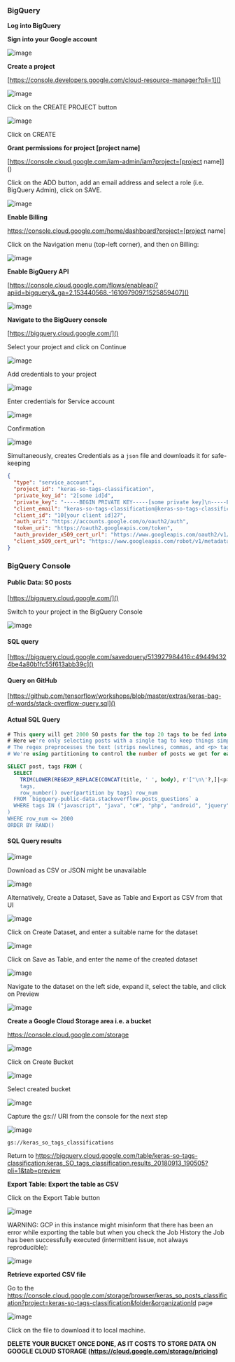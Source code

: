 ### BigQuery

**Log into BigQuery**

**Sign into your Google account**

![image](01-google-account-sign-in.png)

**Create a project**

[https://console.developers.google.com/cloud-resource-manager?pli=1]()

![image](02-google-create-project-01.png)

Click on the CREATE PROJECT button

![image](03-google-create-project-02.png)

Click on CREATE

**Grant permissions for project [project name]**

[https://console.cloud.google.com/iam-admin/iam?project=[project name]]()

Click on the ADD button, add an email address and select a role (i.e. BigQuery Admin), click on SAVE.

![image](04-add-member-to-project.png)

**Enable Billing**

https://console.cloud.google.com/home/dashboard?project=[project name]

Click on the Navigation menu (top-left corner), and then on Billing:

![image](05-enable-billing.png)

**Enable BigQuery API**

[https://console.cloud.google.com/flows/enableapi?apiid=bigquery&_ga=2.153440568.-1610979097.1525859407]()

![image](06-enable-BigQuery-API.png)

**Navigate to the BigQuery console**

[https://bigquery.cloud.google.com/]()

Select your project and click on Continue

![image](07-BigQuery-Web-Console.png)

Add credentials to your project

![image](08-add-credentials.png)

Enter credentials for Service account

![image](09-add-credentials-for-service-accounts.png)

Confirmation

![image](11-credentials-confirmation.png)

Simultaneously, creates Credentials as a `json` file and downloads it for safe-keeping

```json
{
  "type": "service_account",
  "project_id": "keras-so-tags-classification",
  "private_key_id": "2[some id]d",
  "private_key": "-----BEGIN PRIVATE KEY-----[some private key]\n-----END PRIVATE KEY-----\n",
  "client_email": "keras-so-tags-classification@keras-so-tags-classification.iam.gserviceaccount.com",
  "client_id": "10[your client id]27",
  "auth_uri": "https://accounts.google.com/o/oauth2/auth",
  "token_uri": "https://oauth2.googleapis.com/token",
  "auth_provider_x509_cert_url": "https://www.googleapis.com/oauth2/v1/certs",
  "client_x509_cert_url": "https://www.googleapis.com/robot/v1/metadata/x509/keras-so-tags-classification%40keras-so-tags-classification.iam.gserviceaccount.com"
}
```

### BigQuery Console

#### Public Data: SO posts

[https://bigquery.cloud.google.com/]()

Switch to your project in the BigQuery Console

![image](10-BigQuery-console.png)

#### SQL query

[https://bigquery.cloud.google.com/savedquery/513927984416:c494494324be4a80b1fc55f613abb39c]()

#### Query on GitHub

[https://github.com/tensorflow/workshops/blob/master/extras/keras-bag-of-words/stack-overflow-query.sql]()

#### Actual SQL Query

```sql
# This query will get 2000 SO posts for the top 20 tags to be fed into our Keras model 
# Here we're only selecting posts with a single tag to keep things simple
# The regex preprocesses the text (strips newlines, commas, and <p> tags), this makes it easier for our model to interpret the text
# We're using partitioning to control the number of posts we get for each tag

SELECT post, tags FROM (
  SELECT 
    TRIM(LOWER(REGEXP_REPLACE(CONCAT(title, ' ', body), r'["\n\'?,]|<p>|</p>'," "))) as post,
    tags,
    row_number() over(partition by tags) row_num
  FROM `bigquery-public-data.stackoverflow.posts_questions` a
  WHERE tags IN ("javascript", "java", "c#", "php", "android", "jquery", "python", "html", "c++", "ios", "css", "mysql", "sql", "asp.net", "ruby-on-rails", "objective-c", "c", ".net", "angularjs", "iphone")
)
WHERE row_num <= 2000
ORDER BY RAND()
```

#### SQL Query results

![image](12-save-sql-query-results.png)

Download as CSV or JSON might be unavailable

![image](13-download-JSON-or-CSV.png)

Alternatively, Create a Dataset, Save as Table and Export as CSV from that UI

![image](14-create-a-dataset-01.png)

Click on Create Dataset, and enter a suitable name for the dataset

![image](14-create-a-dataset-02.png)

Click on Save as Table, and enter the name of the created dataset

![image](15-copy-table.png)

Navigate to the dataset on the left side, expand it, select the table, and click on Preview 

![image](16-BigQuery-table-details.png)

**Create a Google Cloud Storage area i.e. a bucket**

https://console.cloud.google.com/storage

![image](17-google-cold-storage.png)

Click on Create Bucket

![image](18-cold-storage-create-bucket-01.png)

Select created bucket

![image](18-cold-storage-create-bucket-02.png)

Capture the gs:// URI from the console for the next step

![image](18-cold-storage-create-bucket-03.png)

```
gs://keras_so_tags_classifications
```

Return to https://bigquery.cloud.google.com/table/keras-so-tags-classification:keras_SO_tags_classification.results_20180913_190505?pli=1&tab=preview

**Export Table: Export the table as CSV**

Click on the Export Table button

![image](19-export-to-cold-storage-01.png)

WARNING: GCP in this instance might misinform that there has been an error while exporting the table but when you check the Job History the Job has been successfully executed (intermittent issue, not always reproducible):

![image](19-export-to-cold-storage-02.png)

**Retrieve exported CSV file**

Go to the https://console.cloud.google.com/storage/browser/keras_so_posts_classification?project=keras-so-tags-classification&folder&organizationId page 

![image](19-export-to-cold-storage-03.png)

Click on the file to download it to local machine.

**DELETE YOUR BUCKET ONCE DONE, AS IT COSTS TO STORE DATA ON GOOGLE CLOUD STORAGE (https://cloud.google.com/storage/pricing)**